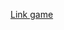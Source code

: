 [Link game](http://www.pp-itemdropper.roj-khwan.com/](https://roj-khwan.github.io/Paradise-Purgatory-ItemDrop/)https://roj-khwan.github.io/Paradise-Purgatory-ItemDrop/)
